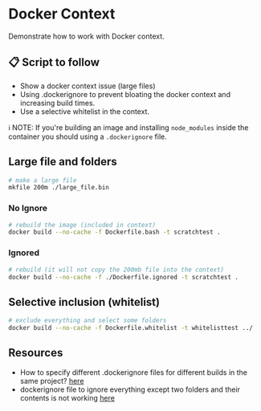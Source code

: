 # Docker Context

Demonstrate how to work with Docker context.  

## 📋 Script to follow

* Show a docker context issue (large files)  
* Using .dockerignore to prevent bloating the docker context and increasing build times.  
* Use a selective whitelist in the context.  

ℹ️ NOTE: If you're building an image and installing `node_modules` inside the container you should using a `.dockerignore` file.  

## Large file and folders

```sh
# make a large file
mkfile 200m ./large_file.bin
```

### No Ignore

```sh
# rebuild the image (included in context)
docker build --no-cache -f Dockerfile.bash -t scratchtest .
```

### Ignored

```sh
# rebuild (it will not copy the 200mb file into the context)
docker build --no-cache -f ./Dockerfile.ignored -t scratchtest .
```

## Selective inclusion (whitelist)

```sh
# exclude everything and select some folders
docker build --no-cache -f Dockerfile.whitelist -t whitelisttest ../
```

## Resources

* How to specify different .dockerignore files for different builds in the same project? [here](https://stackoverflow.com/questions/40904409/how-to-specify-different-dockerignore-files-for-different-builds-in-the-same-pr)
* dockerignore file to ignore everything except two folders and their contents is not working [here](https://github.com/docker/compose/issues/6024)

